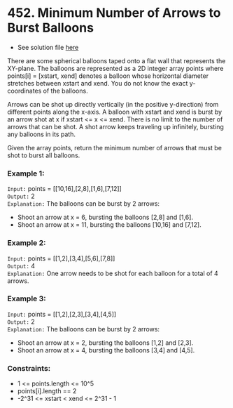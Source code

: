 # 452. Minimum Number of Arrows to Burst Balloons

- See solution file [here](./solution.cpp)

There are some spherical balloons taped onto a flat wall that represents the XY-plane.
The balloons are represented as a 2D integer array points where points[i] = [xstart, xend]
denotes a balloon whose horizontal diameter stretches between xstart and xend. You do not
know the exact y-coordinates of the balloons.

Arrows can be shot up directly vertically (in the positive y-direction) from different
points along the x-axis. A balloon with xstart and xend is burst by an arrow shot at x
if xstart <= x <= xend. There is no limit to the number of arrows that can be shot. A
shot arrow keeps traveling up infinitely, bursting any balloons in its path.

Given the array points, return the minimum number of arrows that must be shot to burst
all balloons.

### Example 1:

`Input:` points = [[10,16],[2,8],[1,6],[7,12]]  
`Output:` 2  
`Explanation:` The balloons can be burst by 2 arrows:  
- Shoot an arrow at x = 6, bursting the balloons [2,8] and [1,6].
- Shoot an arrow at x = 11, bursting the balloons [10,16] and [7,12].

### Example 2:

`Input:` points = [[1,2],[3,4],[5,6],[7,8]]  
`Output:` 4  
`Explanation:` One arrow needs to be shot for each balloon for a total of 4 arrows.  

### Example 3:

`Input:` points = [[1,2],[2,3],[3,4],[4,5]]  
`Output:` 2  
`Explanation:` The balloons can be burst by 2 arrows:  
- Shoot an arrow at x = 2, bursting the balloons [1,2] and [2,3].
- Shoot an arrow at x = 4, bursting the balloons [3,4] and [4,5].
 
### Constraints:

- 1 <= points.length <= 10^5
- points[i].length == 2
- -2^31 <= xstart < xend <= 2^31 - 1